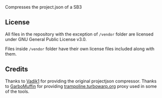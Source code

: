 Compresses the project.json of a SB3

## License

All files in the repository with the exception of `/vendor` folder are licensed under GNU General Public License v3.0.

Files inside `/vendor` folder have their own license files included along with them.

## Credits

Thanks to [Vadik1](https://github.com/Xeltalliv) for providing the original projectjson compressor.
Thanks to [GarboMuffin](https://github.com/GarboMuffin) for providing [trampoline.turbowarp.org](https://trampoline.turbowarp.org/) proxy used in some of the tools.